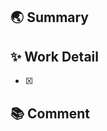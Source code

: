 ## 🌏 Summary
<!-- 어떤 내용의 PR인가요? -->

> 

## ✨ Work Detail
<!-- 작업 내용을 적어주세요 -->

- [x] 

## 📚 Comment
<!-- 전달하고 싶은 내용이 있다면 적어주세요 -->

> 

